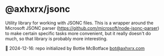 # @axhxrx/jsonc

Utility library for working with JSONC files. This is a wrapper around the Microsoft JSONC parser (https://github.com/microsoft/node-jsonc-parser) to make certain specific tasks more convenient, but it really doesn't do much, so that library is probably more interesting.

🤖 2024-12-16: repo initialized by Bottie McBotface bot@axhxrx.com
